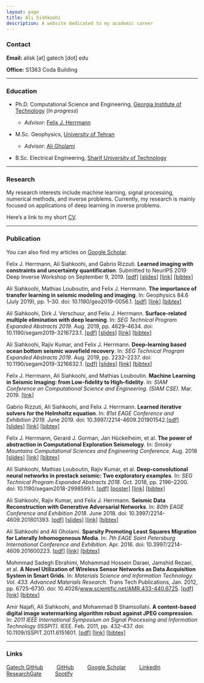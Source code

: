 ```yaml
---
layout: page
title: Ali Siahkoohi
description: A website dedicated to my academic career
---
```


### Contact

**Email:** alisk [at] gatech [dot] edu 

**Office:** S1363 Coda Building

------

### Education

* Ph.D. Computational Science and Engineering, [Georgia Institute of Technology](http://www.gatech.edu/) (_In progress_)
	* _Advisor:_ [Felix J. Herrmann](https://www.ece.gatech.edu/faculty-staff-directory/felix-herrmann)

* M.Sc. Geophysics, [University of Tehran](http://ut.ac.ir/en)
	* _Advisor:_ [Ali Gholami](https://rtis2.ut.ac.ir/cv/agholami/?lang=en-gb)

* B.Sc. Electrical Engineering, [Sharif University of Technology](http://www.en.sharif.edu/)

------

### Research

My research interests include machine learning, signal processing, numerical methods, and inverse problems. Currently, my research is mainly focused on applications of deep learning in inverse problems.

Here’s a link to my short [CV](https://alisiahkoohi.github.io/files/AliSiahkoohi-CV.pdf).

------

### Publication

You can also find my articles on [Google Scholar](https://scholar.google.com/citations?user=sxRMqYIAAAAJ&hl=en).

Felix J. Herrmann, Ali Siahkoohi, and Gabrio Rizzuti. **Learned imaging with constraints and uncertainty quantification**. Submitted to NeurIPS 2019 Deep Inverse Workshop on September 9, 2019. [[pdf]](https://arxiv.org/pdf/1909.06473.pdf) [[slides]](https://www.dropbox.com/s/fizn6ct3rqx00rs/HerrmannSEGWS2019.pdf?dl=0) [[link]](https://slim.gatech.edu/content/learned-imaging-constraints-and-uncertainty-quantification) [[bibtex]](https://slim.gatech.edu/biblio/export/bibtex/7086)

Ali Siahkoohi, Mathias Louboutin, and Felix J. Herrmann. **The importance of transfer learning in seismic modeling
and imaging**. In: Geophysics 84.6 (July 2019), pp. 1–30. doi: 10.1190/geo2019-0056.1. [[pdf]](https://slim.gatech.edu/Publications/Public/Journals/Geophysics/2019/siahkoohi2019itl/siahkoohi2019itl.pdf) [[link]](https://library.seg.org/doi/10.1190/geo2019-0056.1) [[bibtex]](https://slim.gatech.edu/biblio/export/bibtex/7051)

Ali Siahkoohi, Dirk J. Verschuur, and Felix J. Herrmann. **Surface-related multiple elimination with deep learning**. In: _SEG Technical Program Expanded Abstracts 2019_. Aug. 2019, pp. 4629–4634. doi: 10.1190/segam2019-3216723.1. [[pdf]](https://slim.gatech.edu/Publications/Public/Conferences/SEG/2019/siahkoohi2019SEGsrm/siahkoohi2019SEGsrm.pdf) [[slides]](https://www.dropbox.com/s/nawuo69zt7wbcz1/Wed-15-30-Siahkoohi.pdf?dl=0) [[link]](https://library.seg.org/doi/10.1190/segam2019-3216723.1) [[bibtex]](https://slim.gatech.edu/biblio/export/bibtex/6980)

Ali Siahkoohi, Rajiv Kumar, and Felix J. Herrmann. **Deep-learning based ocean bottom seismic wavefield recovery**. In: _SEG Technical Program Expanded Abstracts 2019_. Aug. 2019, pp. 2232–2237. doi: 10.1190/segam2019-3216632.1. [[pdf]](https://slim.gatech.edu/Publications/Public/Conferences/SEG/2019/siahkoohi2019SEGdlb/siahkoohi2019SEGdlb.pdf) [[slides]](https://www.dropbox.com/s/kmyaefsv1zh946l/Mon-15-05-Siahkoohi.pdf?dl=0) [[link]](https://library.seg.org/doi/10.1190/segam2019-3216632.1) [[bibtex]](https://slim.gatech.edu/biblio/export/bibtex/6979)

Felix J. Herrmann, Ali Siahkoohi, and Mathias Louboutin. **Machine Learning in Seismic Imaging: from Low-fidelity to High-fidelity**. In: _SIAM Conference on Computational Science and Engineering. (SIAM CSE)_. Mar. 2019. [[link]](http://meetings.siam.org/sess/dsp_talk.cfm?p=95707)

Gabrio Rizzuti, Ali Siahkoohi, and Felix J. Herrmann. **Learned iterative solvers for the Helmholtz equation**. In: _81st EAGE Conference and Exhibition 2019._ June 2019. doi: 10.3997/2214-4609.201901542.[[pdf]](https://slim.gatech.edu/Publications/Public/Conferences/EAGE/2019/rizzuti2019EAGElis/rizzuti2019EAGElis.pdf) [[slides]](https://slim.gatech.edu/Publications/Public/Conferences/EAGE/2019/rizzuti2019EAGElis/rizzuti2019EAGElis_pres.pdf) [[link]](http://earthdoc.eage.org/publication/publicationdetails/?publication=97298) [[bibtex]](https://slim.gatech.edu/biblio/export/bibtex/6736)

Felix J. Herrmann, Gerard J. Gorman, Jan Hückelheim, et al. **The power of abstraction in Computational Exploration Seismology**. In: _Smoky Mountains Computational Sciences and Engineering Conference_. Aug. 2018 [[slides]](https://slim.gatech.edu/Publications/Public/Conferences/SMC/2018/herrmann2018SMCtpa/herrmann2018SMCtpa_pres.pdf) [[link]](https://slim.gatech.edu/content/power-abstraction-computational-exploration-seismology) [[bibtex]](https://slim.gatech.edu/biblio/export/bibtex/5950)

Ali Siahkoohi, Mathias Louboutin, Rajiv Kumar, et al. **Deep-convolutional neural networks in prestack seismic: Two exploratory examples**. In: _SEG Technical Program Expanded Abstracts 2018_. Oct. 2018, pp. 2196–2200. doi: 10.1190/segam2018-2998599.1. [[pdf]](https://slim.gatech.edu/Publications/Public/Conferences/SEG/2018/siahkoohi2018SEGcnn/siahkoohi2018SEGcnn.pdf) [[poster]](https://slim.gatech.edu/Publications/Public/Conferences/SEG/2018/siahkoohi2018SEGcnn/siahkoohi2018SEGcnn_pres.pdf) [[link]](https://library.seg.org/doi/10.1190/segam2018-2998599.1) [[bibtex]](https://slim.gatech.edu/biblio/export/bibtex/5956)

Ali Siahkoohi, Rajiv Kumar, and Felix J. Herrmann. **Seismic Data Reconstruction with Generative Adversarial Networks**. In: _80th EAGE Conference and Exhibition 2018_. June 2018. doi: 10.3997/2214-4609.201801393. [[pdf]](https://slim.gatech.edu/Publications/Public/Conferences/EAGE/2018/siahkoohi2018EAGEsdr/siahkoohi2018EAGEsdr.pdf) [[slides]](https://slim.gatech.edu/Publications/Public/Conferences/EAGE/2018/siahkoohi2018EAGEsdr/siahkoohi2018EAGEsdr_pres.pdf) [[link]](http://www.earthdoc.org/publication/publicationdetails/?publication=92782) [[bibtex]](https://slim.gatech.edu/biblio/export/bibtex/5961)

Ali Siahkoohi and Ali Gholami. **Sparsity Promoting Least Squares Migration for Laterally Inhomogeneous Media**. In: _7th EAGE Saint Petersburg International Conference and Exhibition_. Apr. 2016. doi: 10.3997/2214-4609.201600223. [[pdf]](https://alisiahkoohi.github.io/files/84208.pdf) [[link]](http://earthdoc.eage.org/publication/publicationdetails/?publication=84208) [[bibtex]](https://alisiahkoohi.github.io/files/LSM.bib)

Mohmmad Sadegh Ebrahimi, Mohammad Hossein Daraei, Jamshid Rezaei, et al. **A Novel Utilization of Wireless Sensor Networks as Data Acquisition System in Smart Grids**. In: _Materials Science and Information Technology. Vol. 433. Advanced Materials Research_. Trans Tech Publications, Jan. 2012, pp. 6725–6730. doi: 10.4028/www.scientific.net/AMR.433-440.6725. [[pdf]](https://www.scientific.net/AMR.433-440.6725.pdf?casa_token=Kk-dF-USBCgAAAAA:gURDeINJzqbe5_YBycwiJCHM4J008-pBWeAY0_e0812ic2DUVKkXlAAK-pYztCtbwoLz00ff) [[link]](https://www.scientific.net/AMR.433-440.6725) [[bibtex]](https://alisiahkoohi.github.io/files/WSN.bib)

Amir Najafi, Ali Siahkoohi, and Mohammad B Shamsollahi. **A content-based digital image watermarking algorithm robust against JPEG compression**. In: _2011 IEEE International Symposium on Signal Processing and Information Technology (ISSPIT)_. IEEE. Feb. 2011, pp. 432–437. doi: 10.1109/ISSPIT.2011.6151601. [[pdf]](https://alisiahkoohi.github.io/files/6151601.pdf) [[link]](https://ieeexplore.ieee.org/document/6151601/) [[bibtex]](https://alisiahkoohi.github.io/files/Watermarking.bib)



------

### Links


[Gatech GitHub](https://github.gatech.edu/asiahkoohi3) &nbsp; &nbsp;  &nbsp; &nbsp;
[GitHub](https://github.com/alisiahkoohi) &nbsp; &nbsp;  &nbsp; &nbsp;
[Google Scholar](https://scholar.google.com/citations?user=sxRMqYIAAAAJ&hl=en) &nbsp; &nbsp;  &nbsp; &nbsp;
[LinkedIn](https://www.linkedin.com/in/alisiahkoohi/) &nbsp; &nbsp;  &nbsp; &nbsp;
[ResearchGate](https://www.researchgate.net/profile/Ali_Siahkoohi) &nbsp; &nbsp;  &nbsp; &nbsp;
[Spotify](https://open.spotify.com/user/128880008)